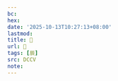 ```yaml
---
bc:
hex:
date: '2025-10-13T10:27:13+08:00'
lastmod:
title: 􁾫
url: 􁾫
tags: [辰]
src: DCCV
note:
---
```

